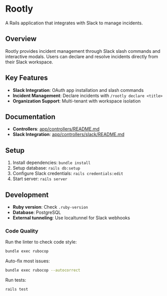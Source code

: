 # Rootly

A Rails application that integrates with Slack to manage incidents.

## Overview

Rootly provides incident management through Slack slash commands and interactive
modals. Users can declare and resolve incidents directly from their Slack
workspace.

## Key Features

- **Slack Integration**: OAuth app installation and slash commands
- **Incident Management**: Declare incidents with `/rootly declare <title>`
- **Organization Support**: Multi-tenant with workspace isolation

## Documentation

- **Controllers**: [app/controllers/README.md](app/controllers/README.md)
- **Slack Integration**:
  [app/controllers/slack/README.md](app/controllers/slack/README.md)

## Setup

1. Install dependencies: `bundle install`
2. Setup database: `rails db:setup`
3. Configure Slack credentials: `rails credentials:edit`
4. Start server: `rails server`

## Development

- **Ruby version**: Check `.ruby-version`
- **Database**: PostgreSQL
- **External tunneling**: Use localtunnel for Slack webhooks

### Code Quality

Run the linter to check code style:

```bash
bundle exec rubocop
```

Auto-fix most issues:

```bash
bundle exec rubocop --autocorrect
```

Run tests:

```bash
rails test
```
